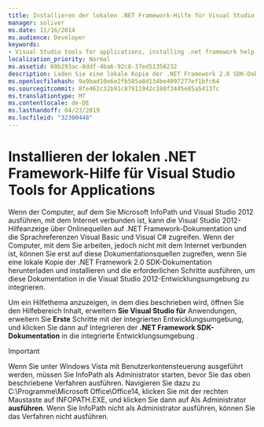 ```yaml
---
title: Installieren der lokalen .NET Framework-Hilfe für Visual Studio Tools for Applications
manager: soliver
ms.date: 11/16/2014
ms.audience: Developer
keywords:
- Visual Studio tools for applications, installing .net framework help,VSTA, installing .NET Framework help,installing .NET Framework help [InfoPath 2007],InfoPath 2007, installing .NET Framework Help
localization_priority: Normal
ms.assetid: 69b293ac-8ddf-4ba6-92c8-37ed51358232
description: Laden Sie eine lokale Kopie der .NET Framework 2.0 SDK-Dokumentation herunter, und installieren Sie sie, und führen Sie die erforderlichen Schritte aus, um diese Dokumentation in die Visual Studio 2012-Entwicklungsumgebung zu integrieren.
ms.openlocfilehash: 9a9bad10e6e2fb585a8d134be4097277ef1bfc64
ms.sourcegitcommit: 8fe462c32b91c87911942c188f3445e85a54137c
ms.translationtype: MT
ms.contentlocale: de-DE
ms.lasthandoff: 04/23/2019
ms.locfileid: "32300448"
---
```

# <a name="install-local-net-framework-help-for-visual-studio-tools-for-applications"></a>Installieren der lokalen .NET Framework-Hilfe für Visual Studio Tools for Applications

Wenn der Computer, auf dem Sie Microsoft InfoPath und Visual Studio 2012 ausführen, mit dem Internet verbunden ist, kann die Visual Studio 2012-Hilfeanzeige über Onlinequellen auf .NET Framework-Dokumentation und die Sprachreferenzen Visual Basic und Visual C# zugreifen. Wenn der Computer, mit dem Sie arbeiten, jedoch nicht mit dem Internet verbunden ist, können Sie erst auf diese Dokumentationsquellen zugreifen, wenn Sie eine lokale Kopie der .NET Framework 2.0 SDK-Dokumentation herunterladen und installieren und die erforderlichen Schritte ausführen, um diese Dokumentation in die Visual Studio 2012-Entwicklungsumgebung zu integrieren.
  
Um ein Hilfethema anzuzeigen, in dem dies beschrieben wird, öffnen Sie den Hilfebereich Inhalt, erweitern **Sie Visual Studio für** Anwendungen, erweitern Sie **Erste** Schritte mit der integrierten Entwicklungsumgebung, und klicken Sie dann auf Integrieren der **.NET Framework SDK-Dokumentation** in die integrierte Entwicklungsumgebung . 
  
> [!IMPORTANT]
> Wenn Sie unter Windows Vista mit Benutzerkontensteuerung ausgeführt werden, müssen Sie InfoPath als Administrator starten, bevor Sie das oben beschriebene Verfahren ausführen. Navigieren Sie dazu zu C:\Programme\Microsoft Office\Office14, klicken Sie mit der rechten Maustaste auf INFOPATH.EXE, und klicken Sie dann auf Als Administrator **ausführen**. Wenn Sie InfoPath nicht als Administrator ausführen, können Sie das Verfahren nicht ausführen. 
  

